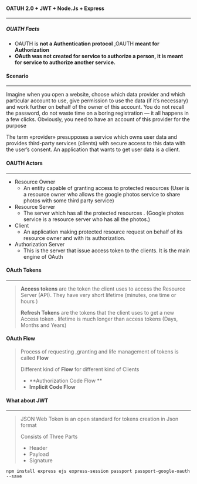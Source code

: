 #### OATUH 2.0 + JWT  + Node.Js +  Express

---

##### OUATH Facts

- OAUTH is **not a Authentication protocol**  ,OAUTH **meant for Authorization**
- **OAuth was not created for service to authorize a person, it is meant for service to authorize another service.**



#### Scenario

----

Imagine when you open a website, choose which data provider and which particular account to use, give permission to use the data (if it’s necessary) and work further on behalf of the owner of this account. You do not recall the password, do not waste time on a boring registration — it all happens in a few clicks. Obviously, you need to have an account of this provider for the purpose

The term «provider» presupposes a service which owns user data and provides third-party services (clients) with secure access to this data with the user’s consent. An application that wants to get user data is a client.



#### OAUTH Actors

---

- Resource Owner
  - An entity capable of granting access to protected resources (User is a resource owner who allows the google photos service to share photos with some third party service)
- Resource Server
  - The server which has all the protected resources . (Google photos service is a resource server who has all the photos.)
- Client
  - An application making protected resource request on behalf of its resource owner and with its authorization.
- Authorization Server
  - This is the server that issue access token to the clients. It is the main engine of OAuth



#### OAuth Tokens

---

> **Access tokens** are the token the client uses to access the Resource Server (API). They have very short lifetime  (minutes, one time or hours )
>
> **Refresh Tokens** are the tokens that the client uses to get a new Access token . lifetime is much longer than access tokens (Days, Months and Years)

#### OAuth Flow

> Process of requesting ,granting and life management of tokens is called  **Flow**
>
> Different kind of **Flow**  for different kind of Clients
>
> - **Authorization Code Flow **
> - **Implicit Code Flow**



#### What about JWT

---

>  JSON Web Token is an open standard for tokens creation in Json format
>
> Consists of Three Parts
>
> - Header
> - Payload
> - Signature





```
npm install express ejs express-session passport passport-google-oauth --save
```













